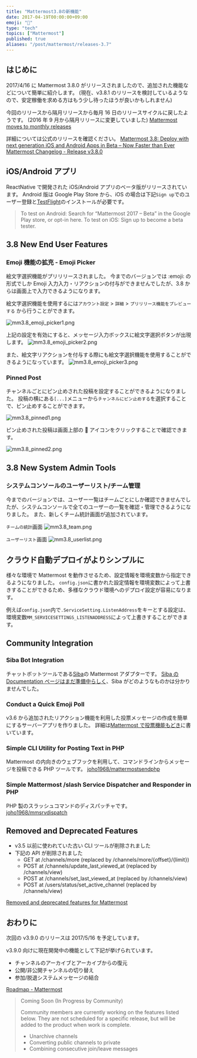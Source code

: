 ```yaml
---
title: "Mattermost3.8の新機能"
date: 2017-04-19T00:00:00+09:00
emoji: "📣"
type: "tech"
topics: ["Mattermost"]
published: true
aliases: "/post/mattermost/releases-3.7"
---
```


## はじめに

2017/4/16 に Mattermost 3.8.0 がリリースされましたので、追加された機能などについて簡単に紹介します。
(現在、v3.8.1 のリリースを検討しているようなので、安定稼働を求める方はもう少し待ったほうが良いかもしれません)

今回のリリースから隔月リリースから毎月 16 日のリリースサイクルに戻したようです。
(2016 年 9 月から隔月リリースに変更していました)
[Mattermost moves to monthly releases](https://about.mattermost.com/mattermost-moves-to-monthly-releases/)

詳細については公式のリリースを確認ください。
[Mattermost 3.8: Deploy with next generation iOS and Android Apps in Beta – Now Faster than Ever](https://about.mattermost.com/mattermost-3-8/)
[Mattermost Changelog - Release v3.8.0](https://docs.mattermost.com/administration/changelog.html#release-v3-8-0)

## iOS/Android アプリ

ReactNative で開発された iOS/Android アプリのベータ版がリリースされています。
Android 版は Google Play Store から、iOS の場合は下記`Sign up`でのユーザー登録と[TestFlight](https://itunes.apple.com/jp/app/testflight/id899247664?mt=8)のインストールが必要です。

> To test on Android: Search for “Mattermost 2017 – Beta” in the Google Play store, or opt-in here.
> To test on iOS: Sign up to become a beta tester.

## 3.8 New End User Features

### Emoji 機能の拡充 - Emoji Picker

絵文字選択機能がプリリリースされました。
今までのバージョンでは :emoji: の形式でしか Emoji 入力入力・リアクションの付与ができませんでしたが、3.8 からは画面上で入力できるようになります。

絵文字選択機能を使用するには`アカウント設定` > `詳細` > `プリリリース機能をプレビューする` から行うことができます。

![mm3.8_emoji_picker1.png](https://qiita-image-store.s3.amazonaws.com/0/9891/6685280a-c5d9-b7f8-5550-048bfe4c095d.png)

上記の設定を有効にすると、メッセージ入力ボックスに絵文字選択ボタンが出現します。
![mm3.8_emoji_picker2.png](https://qiita-image-store.s3.amazonaws.com/0/9891/8d86b429-d025-9e7c-4ca3-80c27372775c.png)

また、絵文字リアクションを付与する際にも絵文字選択機能を使用することができるようになっています。
![mm3.8_emoji_picker3.png](https://qiita-image-store.s3.amazonaws.com/0/9891/1023daf7-f6f6-9ebf-187f-dfde8c5c64d1.png)

### Pinned Post

チャンネルごとにピン止めされた投稿を設定することができるようになりました。
投稿の横にある`[...]`メニューから`チャンネルにピン止めする`を選択することで、ピン止めすることができます。

![mm3.8_pinned1.png](https://qiita-image-store.s3.amazonaws.com/0/9891/ff5d8c7c-a223-6830-1638-5780fec83ae4.png)

ピン止めされた投稿は画面上部の :pushpin: アイコンをクリックすることで確認できます。

![mm3.8_pinned2.png](https://qiita-image-store.s3.amazonaws.com/0/9891/a29ee696-f1a1-fe23-30ed-55a7df4edf89.png)

## 3.8 New System Admin Tools

### システムコンソールのユーザーリスト/チーム管理

今までのバージョンでは、ユーザー一覧はチームごとにしか確認できませんでしたが、システムコンソールで全てのユーザーの一覧を確認・管理できるようになりました。
また、新しくチーム統計画面が追加されています。

`チームの統計`画面
![mm3.8_team.png](https://qiita-image-store.s3.amazonaws.com/0/9891/d86dd799-76f6-ab4b-853e-6f3d4e84a059.png)

`ユーザーリスト`画面
![mm3.8_userlist.png](https://qiita-image-store.s3.amazonaws.com/0/9891/5168e3f9-17fe-4ba5-5783-08692f17da6a.png)

## クラウド自動デプロイがよりシンプルに

様々な環境で Mattermost を動作させるため、設定情報を環境変数から指定できるようになりました。
`config.json`に書かれた設定情報を環境変数によって上書きすることができるため、多様なクラウド環境へのデプロイ設定が容易になります。

例えば`config.json`内で`.ServiceSetting.ListenAddress`をキーとする設定は、環境変数`MM_SERVICESETTINGS_LISTENADDRESS`によって上書きすることができます。

## Community Integration

### Siba Bot Integration

チャットボットツールである[Siba](https://siba.ai)の Mattermost アダプターです。
[Siba の Documentation ページはまだ準備中らしく](https://siba.ai/resources/docs/)、Siba がどのようなものかは分かりませんでした。

### Conduct a Quick Emoji Poll

v3.6 から追加されたリアクション機能を利用した投票メッセージの作成を簡単にするサーバーアプリを作りました。
詳細は[Mattermost で投票機能もどき](http://qiita.com/kaakaa_hoe/items/b2605ce3816cfc517ecd)に書いています。

### Simple CLI Utility for Posting Text in PHP

Mattermost の内向きのウェブフックを利用して、コマンドラインからメッセージを投稿できる PHP ツールです。
[joho1968/mattermostsendphp](https://github.com/joho1968/mattermostsendphp)

### Simple Mattermost /slash Service Dispatcher and Responder in PHP

PHP 製のスラッシュコマンドのディスパッチャです。
[joho1968/mmsrvdispatch](https://github.com/joho1968/mmsrvdispatch)

## Removed and Deprecated Features

- v3.5 以前に使われていた古い CLI ツールが削除されました
- 下記の API が削除されました
  - GET at /channels/more (replaced by /channels/more/{offset}/{limit})
  - POST at /channels/update_last_viewed_at (replaced by /channels/view)
  - POST at /channels/set_last_viewed_at (replaced by /channels/view)
  - POST at /users/status/set_active_channel (replaced by /channels/view)

[Removed and deprecated features for Mattermost](https://about.mattermost.com/deprecated-features/)

## おわりに

次回の v3.9.0 のリリースは 2017/5/16 を予定しています。

v3.9.0 向けに現在開発中の機能として下記が挙げられています。

- チャンネルのアーカイブとアーカイブからの復元
- 公開/非公開チャンネルの切り替え
- 参加/脱退システムメッセージの結合

[Roadmap - Mattermost](https://about.mattermost.com/direction/)

> Coming Soon (In Progress by Community)
>
> Community members are currently working on the features listed below. They are not scheduled for a specific release, but will be added to the product when work is complete.
>
> - Unarchive channels
> - Converting public channels to private
> - Combining consecutive join/leave messages
